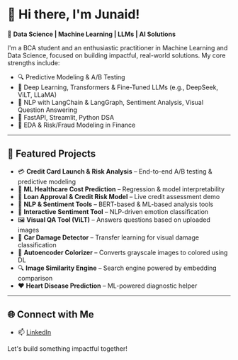 # 👋 Hi there, I'm Junaid!

🎯 **Data Science | Machine Learning | LLMs | AI Solutions**

I'm a BCA student and an enthusiastic practitioner in Machine Learning and Data Science, focused on building impactful, real-world solutions. My core strengths include:

- 🔍 Predictive Modeling & A/B Testing
- 🤖 Deep Learning, Transformers & Fine-Tuned LLMs (e.g., DeepSeek, ViLT, LLaMA)
- 🧠 NLP with LangChain & LangGraph, Sentiment Analysis, Visual Question Answering
- 🧪 FastAPI, Streamlit, Python DSA
- 💾 EDA & Risk/Fraud Modeling in Finance

---

## 🔬 Featured Projects

- 💳 **Credit Card Launch & Risk Analysis** – End-to-end A/B testing & predictive modeling
- 🧠 **ML Healthcare Cost Prediction** – Regression & model interpretability
- 🧮 **Loan Approval & Credit Risk Model** – Live credit assessment demo
- 💬 **NLP & Sentiment Tools** – BERT-based & ML-based analysis tools
- 🧾 **Interactive Sentiment Tool** – NLP-driven emotion classification
- 🖼️ **Visual QA Tool (ViLT)** – Answers questions based on uploaded images
- 🚗 **Car Damage Detector** – Transfer learning for visual damage classification
- 🎨 **Autoencoder Colorizer** – Converts grayscale images to colored using DL
- 🔍 **Image Similarity Engine** – Search engine powered by embedding comparison
- ❤️ **Heart Disease Prediction** – ML-powered diagnostic helper

---

## 🌐 Connect with Me

- 📫 [LinkedIn](https://www.linkedin.com/in/junaid-%E3%85%A4-4b234a308/)

Let's build something impactful together!
